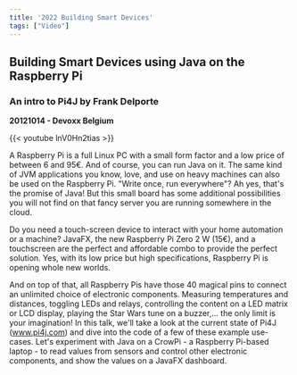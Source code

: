 ```yaml
---
title: '2022 Building Smart Devices'
tags: ["Video"]
---
```


## Building Smart Devices using Java on the Raspberry Pi 

### An intro to Pi4J by Frank Delporte

**20121014 - Devoxx Belgium**

{{< youtube lnV0Hn2tias >}}

A Raspberry Pi is a full Linux PC with a small form factor and a low price of between 6 and 95€. And of course, you can run Java on it. The same kind of JVM applications you know, love, and use on heavy machines can also be used on the Raspberry Pi. "Write once, run everywhere"? Ah yes, that's the promise of Java! But this small board has some additional possibilities you will not find on that fancy server you are running somewhere in the cloud.

Do you need a touch-screen device to interact with your home automation or a machine? JavaFX, the new Raspberry Pi Zero 2 W (15€), and a touchscreen are the perfect and affordable combo to provide the perfect solution. Yes, with its low price but high specifications, Raspberry Pi is opening whole new worlds.

And on top of that, all Raspberry Pis have those 40 magical pins to connect an unlimited choice of electronic components. Measuring temperatures and distances, toggling LEDs and relays, controlling the content on a LED matrix or LCD display, playing the Star Wars tune on a buzzer,... the only limit is your imagination! In this talk, we'll take a look at the current state of Pi4J (www.pi4j.com) and dive into the code of a few of these example use-cases. Let's experiment with Java on a CrowPi - a Raspberry Pi-based laptop - to read values from sensors and control other electronic components, and show the values on a JavaFX dashboard.
